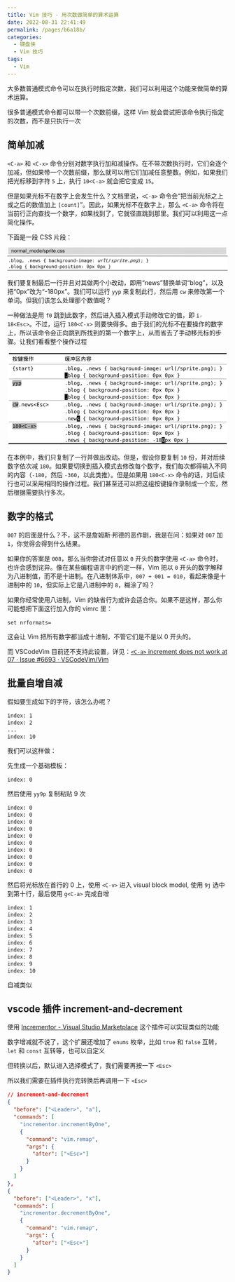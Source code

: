 ```yaml
---
title: Vim 技巧 - 用次数做简单的算术运算
date: 2022-08-31 22:41:49
permalink: /pages/b6a18b/
categories:
  - 键盘侠
  - Vim 技巧
tags:
  - Vim
---
```


大多数普通模式命令可以在执行时指定次数，我们可以利用这个功能来做简单的算术运算。

很多普通模式命令都可以带一个次数前缀，这样 Vim 就会尝试把该命令执行指定的次数，而不是只执行一次

## 简单加减

`<C-a>` 和 `<C-x>` 命令分别对数字执行加和减操作。在不带次数执行时，它们会逐个加减，但如果带一个次数前缀，那么就可以用它们加减任意整数。例如，如果我们把光标移到字符 `5` 上，执行 `10<C-a>` 就会把它变成 `15`。

但是如果光标不在数字上会发生什么？文档里说，`<C-a>` 命令会“把当前光标之上或之后的数值加上 `[count]`”。因此，如果光标不在数字上，那么 `<C-a>` 命令将在当前行正向查找一个数字，如果找到了，它就径直跳到那里。我们可以利用这一点简化操作。

下面是一段 CSS 片段：

![](../../.vuepress/public/img/vim/130.jpg)

我们要复制最后一行并且对其做两个小改动，即用“news”替换单词“blog”，以及把“0px”改为“-180px”。我们可以运行 `yyp` 来复制此行，然后用 `cw` 来修改第一个单词。但我们该怎么处理那个数值呢？

一种做法是用 `f0` 跳到此数字，然后进入插入模式手动修改它的值，即 `i-18<Esc>`。不过，运行 `180<C-x>` 则要快得多。由于我们的光标不在要操作的数字上，所以该命令会正向跳到所找到的第一个数字上，从而省去了手动移光标的步骤。让我们看看整个操作过程

![](../../.vuepress/public/img/vim/059.jpg)

在本例中，我们只复制了一行并做出改动。但是，假设你要复制 `10` 份，并对后续数字依次减 `180`。如果要切换到插入模式去修改每个数字，我们每次都得输入不同的内容（`-180`，然后 `-360`，以此类推）。但是如果用 `180<C-x>` 命令的话，对后续行也可以采用相同的操作过程。我们甚至还可以把这组按键操作录制成一个宏，然后根据需要执行多次。

## 数字的格式

`007` 的后面是什么？不，这不是詹姆斯·邦德的恶作剧，我是在问：如果对 `007` 加 `1`，你觉得会得到什么结果。

如果你的答案是 `008`，那么当你尝试对任意以 `0` 开头的数字使用 `<C-a>` 命令时，也许会感到诧异。像在某些编程语言中的约定一样，Vim 把以 `0` 开头的数字解释为八进制值，而不是十进制。在八进制体系中，`007 + 001 = 010`，看起来像是十进制中的 `10`，但实际上它是八进制中的 `8`，糊涂了吗？

如果你经常使用八进制，Vim 的缺省行为或许会适合你。如果不是这样，那么你可能想把下面这行加入你的 vimrc 里：

```vim
set nrformats=
```

这会让 Vim 把所有数字都当成十进制，不管它们是不是以 0 开头的。

而 VSCodeVim 目前还不支持此设置，详见：[`<C-a>` increment does not work at 07 · Issue #6693 · VSCodeVim/Vim](https://github.com/VSCodeVim/Vim/issues/6693)

## 批量自增自减

假如要生成如下的字符，该怎么办呢？

```
index: 1
index: 2
...
index: 10
```

我们可以这样做：

先生成一个基础模板：

```
index: 0
```

然后使用 `yy9p` 复制粘贴 9 次

```
index: 0
index: 0
index: 0
index: 0
index: 0
index: 0
index: 0
index: 0
index: 0
index: 0
```

然后将光标放在首行的 0 上，使用 `<C-v>` 进入 visual block model, 使用 `9j` 选中到第十行，最后使用 `g<C-a>` 完成自增

```
index: 1
index: 2
index: 3
index: 4
index: 5
index: 6
index: 7
index: 8
index: 9
index: 10
```

自减类似

## vscode 插件 increment-and-decrement

使用 [Incrementor - Visual Studio Marketplace](https://marketplace.visualstudio.com/items?itemName=nmsmith89.incrementor) 这个插件可以实现类似的功能

数字增减就不说了，这个扩展还增加了 `enums` 枚举，比如 `true` 和 `false` 互转，`let` 和 `const` 互转等，也可以自定义

但转换以后，默认进入选择模式了，我们需要再按一下 `<Esc>`

所以我们需要在插件执行完转换后再调用一下 `<Esc>`

```json
// increment-and-decrement
{
  "before": ["<Leader>", "a"],
  "commands": [
    "incrementor.incrementByOne",
    {
      "command": "vim.remap",
      "args": {
        "after": ["<Esc>"]
      }
    }
  ]
},
{
  "before": ["<Leader>", "x"],
  "commands": [
    "incrementor.decrementByOne",
    {
      "command": "vim.remap",
      "args": {
        "after": ["<Esc>"]
      }
    }
  ]
}
```
